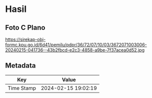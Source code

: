 # Hasil

## Foto C Plano

https://sirekap-obj-formc.kpu.go.id/6d41/pemilu/pdpr/36/72/07/10/03/3672071003006-20240215-041736--43b2fbcd-e2c3-4858-a9be-7f37acea0d52.jpg


## Metadata

| Key        | Value               |
| ---------- | ------------------- |
| Time Stamp | 2024-02-15 19:02:19 |



